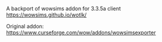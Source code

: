 A backport of wowsims addon for 3.3.5a client
https://wowsims.github.io/wotlk/

Original addon:
https://www.curseforge.com/wow/addons/wowsimsexporter
